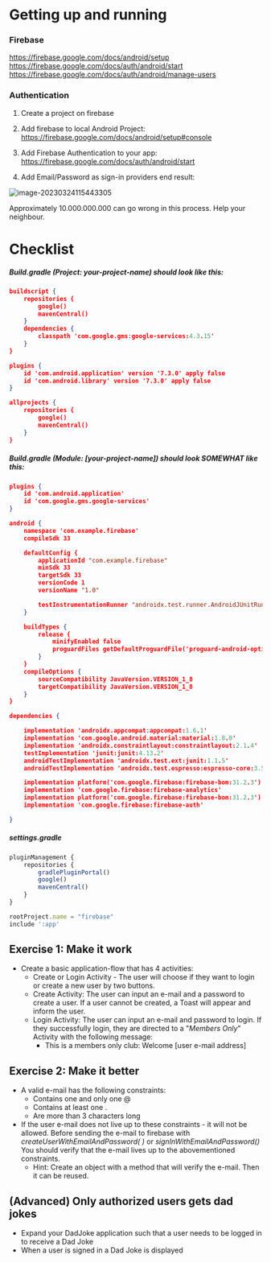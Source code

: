 # Getting up and running

### Firebase

https://firebase.google.com/docs/android/setup
https://firebase.google.com/docs/auth/android/start
https://firebase.google.com/docs/auth/android/manage-users

### Authentication

1. Create a project on firebase
2. Add firebase to local Android Project: https://firebase.google.com/docs/android/setup#console
3. Add Firebase Authentication to your app: https://firebase.google.com/docs/auth/android/start

4. Add Email/Password as sign-in providers end result:

![image-20230324115443305](assets/image-20230324115443305.png)

Approximately 10.000.000.000 can go wrong in this process. Help your neighbour. 

# Checklist

##### Build.gradle (Project: *your-project-name*) should look like this:

```json
buildscript {
    repositories {
        google()
        mavenCentral()
    }
    dependencies {
        classpath 'com.google.gms:google-services:4.3.15'
    }
}

plugins {
    id 'com.android.application' version '7.3.0' apply false
    id 'com.android.library' version '7.3.0' apply false
}

allprojects {
    repositories {
        google()
        mavenCentral()
    }
}

```

##### Build.gradle (Module: *[your-project-name*]) should look *SOMEWHAT* like this:

```json
plugins {
    id 'com.android.application'
    id 'com.google.gms.google-services'
}

android {
    namespace 'com.example.firebase'
    compileSdk 33

    defaultConfig {
        applicationId "com.example.firebase"
        minSdk 33
        targetSdk 33
        versionCode 1
        versionName "1.0"

        testInstrumentationRunner "androidx.test.runner.AndroidJUnitRunner"
    }

    buildTypes {
        release {
            minifyEnabled false
            proguardFiles getDefaultProguardFile('proguard-android-optimize.txt'), 'proguard-rules.pro'
        }
    }
    compileOptions {
        sourceCompatibility JavaVersion.VERSION_1_8
        targetCompatibility JavaVersion.VERSION_1_8
    }
}

dependencies {

    implementation 'androidx.appcompat:appcompat:1.6.1'
    implementation 'com.google.android.material:material:1.8.0'
    implementation 'androidx.constraintlayout:constraintlayout:2.1.4'
    testImplementation 'junit:junit:4.13.2'
    androidTestImplementation 'androidx.test.ext:junit:1.1.5'
    androidTestImplementation 'androidx.test.espresso:espresso-core:3.5.1'

    implementation platform('com.google.firebase:firebase-bom:31.2.3')
    implementation 'com.google.firebase:firebase-analytics'
    implementation platform('com.google.firebase:firebase-bom:31.2.3')
    implementation 'com.google.firebase:firebase-auth'

}
```

##### settings.gradle

```javascript
pluginManagement {
    repositories {
        gradlePluginPortal()
        google()
        mavenCentral()
    }
}

rootProject.name = "firebase"
include ':app'
```

## Exercise 1: Make it work

- Create a  basic application-flow that has 4 activities:
  - Create or Login Activity - The user will choose if they want to login or create a new user by two buttons.
  - Create Activity: The user can input an e-mail and a password to create a user. If a user cannot be created, a Toast will appear and inform the user.
  - Login Activity: The user can input an e-mail and password to login. If they successfully login, they are directed to a "*Members Only*" Activity with the following message:
    - This is a members only club: Welcome [user e-mail address]



## Exercise 2: Make it better

- A valid e-mail has the following constraints:
  - Contains one and only one @
  - Contains at least one .
  - Are more than 3 characters long
- If the user e-mail does not live up to these constraints - it will not be allowed. Before sending the e-mail to firebase with *createUserWithEmailAndPassword( )* or *signInWithEmailAndPassword()* You should verify that the e-mail lives up to the abovementioned constraints.
  - Hint: Create an object with a method that will verify the e-mail. Then it can be reused. 

## (Advanced) Only authorized users gets dad jokes

- Expand your DadJoke application such that a user needs to be logged in to receive a Dad Joke
- When a user is signed in a Dad Joke is displayed